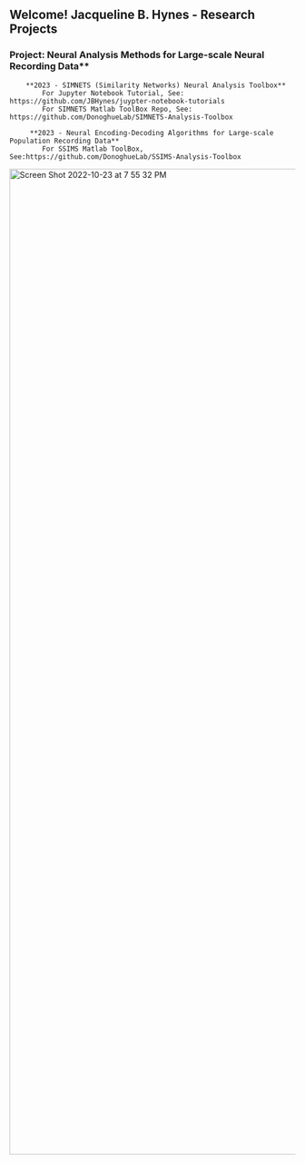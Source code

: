 ## Welcome! Jacqueline B. Hynes - Research Projects

### Project: Neural Analysis Methods for Large-scale Neural Recording Data**

        **2023 - SIMNETS (Similarity Networks) Neural Analysis Toolbox**
            For Jupyter Notebook Tutorial, See: https://github.com/JBHynes/juypter-notebook-tutorials
            For SIMNETS Matlab ToolBox Repo, See:  https://github.com/DonoghueLab/SIMNETS-Analysis-Toolbox
            
         **2023 - Neural Encoding-Decoding Algorithms for Large-scale Population Recording Data**
            For SSIMS Matlab ToolBox, See:https://github.com/DonoghueLab/SSIMS-Analysis-Toolbox


<img width="1737" alt="Screen Shot 2022-10-23 at 7 55 32 PM" src="https://user-images.githubusercontent.com/29176759/197424575-b2c940d1-7b19-4b47-a9ef-6082f6e24fa8.png">

